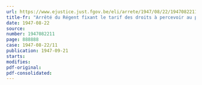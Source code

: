 ```yaml
---
url: https://www.ejustice.just.fgov.be/eli/arrete/1947/08/22/1947082211/justel
title-fr: "Arrêté du Régent fixant le tarif des droits à percevoir au passage d'eau public établi sur la Grande-Nethe, sur le territoire des communes de Herenthout et de Itegem"
date: 1947-08-22
source:
number: 1947082211
page: 888888
case: 1947-08-22/11
publication: 1947-09-21
starts:
modifies:
pdf-original:
pdf-consolidated:
---
```


